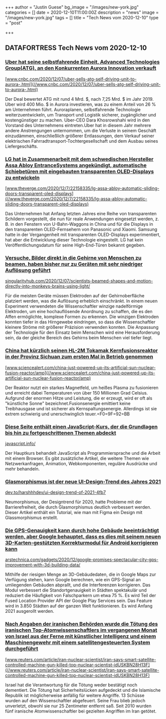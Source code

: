 +++
author = "Justin Guese"
bg_image = "/images/new-york.jpg"
categories = []
date = 2020-12-10T11:00:00Z
description = "news"
image = "/images/new-york.jpg"
tags = []
title = "Tech News vom 2020-12-10"
type = "post"

+++

        
## DATAFORTRESS Tech News vom 2020-12-10





### [Uber hat seine selbstfahrende Einheit, Advanced Technologies Group(ATG), an den Konkurrenten Aurora Innovation verkauft](//www.cnbc.com/2020/12/07/uber-sells-atg-self-driving-unit-to-aurora-.html)


[www.cnbc.com/2020/12/07/uber-sells-atg-self-driving-unit-to-aurora-.html](//www.cnbc.com/2020/12/07/uber-sells-atg-self-driving-unit-to-aurora-.html)


Der Deal bewertet ATG mit rund 4 Mrd. $, nach 7,25 Mrd. $ im Jahr 2019. Uber wird 400 Mio. $ in Aurora investieren, was zu einem Anteil von 26 % am Unternehmen führt. Auroraplanen, selbstfahrende Technologie weiterzuentwickeln, um Transport und Logistik sicherer, zugänglicher und kostengünstiger zu machen. Uber-CEO Dara Khosrowshahi wird in den Vorstand des Unternehmens eintreten.Uber hat in diesem Jahr mehrere andere Anstrengungen unternommen, um die Verluste in seinem Geschäft einzudämmen, einschließlich größerer Entlassungen, dem Verkauf seiner elektrischen Fahrradtransport-Tochtergesellschaft und dem Ausbau seines Liefergeschäfts.


### [LG hat in Zusammenarbeit mit dem schwedischen Hersteller Assa Abloy EntranceSystems angekündigt, automatische Schiebetüren mit eingebauten transparenten OLED-Displays zu entwickeln](//www.theverge.com/2020/12/7/22158335/lg-assa-abloy-automatic-sliding-doors-transparent-oled-displays)


[www.theverge.com/2020/12/7/22158335/lg-assa-abloy-automatic-sliding-doors-transparent-oled-displays](//www.theverge.com/2020/12/7/22158335/lg-assa-abloy-automatic-sliding-doors-transparent-oled-displays)


Das Unternehmen hat Anfang letzten Jahres eine Reihe von transparenten Schildern vorgestellt, die nun für reale Anwendungen eingesetzt werden, z. B. in den Fenstern von U-Bahn-Waggons in China und für die Displays in den transparenten OLED-Fernsehern von Panasonic und Xiaomi. Samsung hatte in der Vergangenheit mit transparenten OLED-Displays experimentiert, hat aber die Entwicklung dieser Technologie eingestellt. LG hat kein Veröffentlichungsdatum für seine High-End-Türen bekannt gegeben.


### [Versuche, Bilder direkt in die Gehirne von Menschen zu beamen, haben bisher nur zu Geräten mit sehr niedriger Auflösung geführt](//singularityhub.com/2020/12/07/scientists-beamed-shapes-and-motion-directly-into-monkeys-brains-using-light/)


[singularityhub.com/2020/12/07/scientists-beamed-shapes-and-motion-directly-into-monkeys-brains-using-light/](//singularityhub.com/2020/12/07/scientists-beamed-shapes-and-motion-directly-into-monkeys-brains-using-light/)


Für die meisten Geräte müssen Elektroden auf der Gehirnoberfläche platziert werden, was die Auflösung erheblich einschränkt. In einem neuen Experiment verwendeten die Wissenschaftler winzige nadelförmige Elektroden, um eine hochauflösende Anordnung zu schaffen, die es den Affen ermöglichte, komplexe Formen zu erkennen. Die winzigen Elektroden konnten tiefer in das Hirngewebe eindringen, so dass die Wissenschaftler kleinere Ströme mit größerer Präzision verwenden konnten. Die Anpassung der Technologie für den Einsatz beim Menschen wird eine Herausforderung sein, da der gleiche Bereich des Gehirns beim Menschen viel tiefer liegt.


### [China hat kürzlich seinen HL-2M Tokamak Kernfusionsreaktor in der Provinz Sichuan zum ersten Mal in Betrieb genommen](//www.sciencealert.com/china-just-powered-up-its-artificial-sun-nuclear-fusion-reactor/amp)


[www.sciencealert.com/china-just-powered-up-its-artificial-sun-nuclear-fusion-reactor/amp](//www.sciencealert.com/china-just-powered-up-its-artificial-sun-nuclear-fusion-reactor/amp)


Der Reaktor nutzt ein starkes Magnetfeld, um heißes Plasma zu fusionieren und erreicht dabei Temperaturen von über 150 Millionen Grad Celsius. Aufgrund der enormen Hitze und Leistung, die er erzeugt, wird er oft als "künstliche Sonne" bezeichnet.Fusionsenergie emittiert keine Treibhausgase und ist sicherer als Kernspaltungsenergie. Allerdings ist sie extrem schwierig und unerschwinglich teuer.=F0=9F=92=BB


### [Diese Seite enthält einen JavaScript-Kurs, der die Grundlagen bis hin zu fortgeschrittenen Themen abdeckt](//javascript.info/)


[javascript.info/](//javascript.info/)


Der Hauptkurs behandelt JavaScript als Programmiersprache und die Arbeit mit einem Browser. Es gibt zusätzliche Artikel, die weitere Themen wie Netzwerkanfragen, Animation, Webkomponenten, reguläre Ausdrücke und mehr behandeln.


### [Glasmorphismus ist der neue UI-Design-Trend des Jahres 2021](//dev.to/harshhhdev/ui-design-trend-of-2021-4fb7)


[dev.to/harshhhdev/ui-design-trend-of-2021-4fb7](//dev.to/harshhhdev/ui-design-trend-of-2021-4fb7)


Neumorphismus, der Designtrend für 2020, hatte Probleme mit der Barrierefreiheit, die durch Glasmorphismus deutlich verbessert werden. Dieser Artikel enthält ein Tutorial, wie man mit Figma ein Design mit Glassmorphismus erstellt.


### [Die GPS-Genauigkeit kann durch hohe Gebäude beeinträchtigt werden, aber Google behauptet, dass es dies mit seinem neuen 3D-Karten-gestützten Korrekturmodul für Android korrigieren kann](//arstechnica.com/gadgets/2020/12/google-promises-spectacular-city-gps-improvement-with-3d-building-data/)


[arstechnica.com/gadgets/2020/12/google-promises-spectacular-city-gps-improvement-with-3d-building-data/](//arstechnica.com/gadgets/2020/12/google-promises-spectacular-city-gps-improvement-with-3d-building-data/)


Mithilfe der riesigen Menge an 3D-Gebäudedaten, die in Google Maps zur Verfügung stehen, kann Google berechnen, wie ein GPS-Signal an umliegenden Gebäuden abprallt, und die Interferenzen korrigieren. Das Modul verbessert die Standortgenauigkeit in Städten spektakulär und reduziert die Häufigkeit von Falschparkern um etwa 75 %. Es wird Teil der Fused Location Provider API der Google Play Services sein. Das Feature wird in 3.850 Städten auf der ganzen Welt funktionieren. Es wird Anfang 2021 ausgerollt werden.


### [Nach Angaben der iranischen Behörden wurde die Tötung des iranischen Top-Atomwissenschaftlers im vergangenen Monat von Israel aus der Ferne mit künstlicher Intelligenz und einem Maschinengewehr mit einem satellitengesteuerten System durchgeführt](//www.reuters.com/article/iran-nuclear-scientist/iran-says-smart-satellite-controlled-machine-gun-killed-top-nuclear-scientist-idUSKBN28H13F)


[www.reuters.com/article/iran-nuclear-scientist/iran-says-smart-satellite-controlled-machine-gun-killed-top-nuclear-scientist-idUSKBN28H13F](//www.reuters.com/article/iran-nuclear-scientist/iran-says-smart-satellite-controlled-machine-gun-killed-top-nuclear-scientist-idUSKBN28H13F)


Israel hat die Verantwortung für die Tötung weder bestätigt noch dementiert. Die Tötung hat Sicherheitslücken aufgedeckt und die Islamische Republik ist möglicherweise anfällig für weitere Angriffe. 13 Schüsse wurden auf den Wissenschaftler abgefeuert. Seine Frau blieb jedoch unverletzt, obwohl sie nur 25 Zentimeter entfernt saß. Seit 2010 wurden fünf iranische Atomwissenschaftler bei gezielten Angriffen im Iran getötet.
